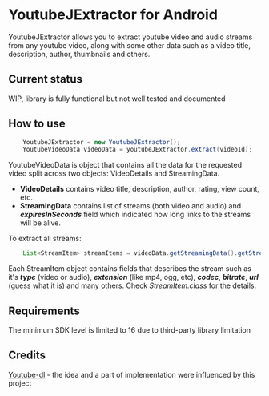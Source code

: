 # YoutubeJExtractor for Android

YoutubeJExtractor allows you to extract youtube video and audio streams 
from any youtube video, along with some other data such as a video title,
 description, author, thumbnails and others.
 
## Current status

WIP, library is fully functional but not well tested and documented

## How to use

```java
    YoutubeJExtractor = new YoutubeJExtractor();
    YoutubeVideoData videoData = youtubeJExtractor.extract(videoId);
``` 
YoutubeVideoData is object that contains all the data for the requested 
video split across two objects: VideoDetails and StreamingData.

* **VideoDetails** contains video title, description, author, rating, view count, etc.
* **StreamingData** contains list of streams (both video and audio) and ***expiresInSeconds***
field which indicated how long links to the streams will be alive.
 
To extract all streams:
```java
    List<StreamItem> streamItems = videoData.getStreamingData().getStreamItems()
``` 

Each StreamItem object contains fields that describes the stream such as
 it's ***type*** (video or audio),  ***extension*** (like mp4, ogg, etc),
 ***codec***, ***bitrate***, ***url*** (guess what it is) and many others. 
 Check *StreamItem.class* for the details.

## Requirements

The minimum SDK level is limited to 16 due to third-party library limitation

## Credits

[Youtube-dl](https://github.com/ytdl-org/youtube-dl) - the idea and a part
 of implementation were influenced by this project